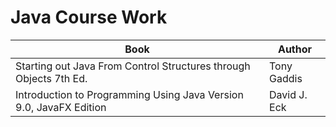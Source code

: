 # Java Course Work 
| Book         | Author     |
|--------------|-----------|
| Starting out Java From Control Structures through Objects 7th Ed. | Tony Gaddis      | 
| Introduction to Programming Using Java Version 9.0, JavaFX Edition      |  David J. Eck   | 
